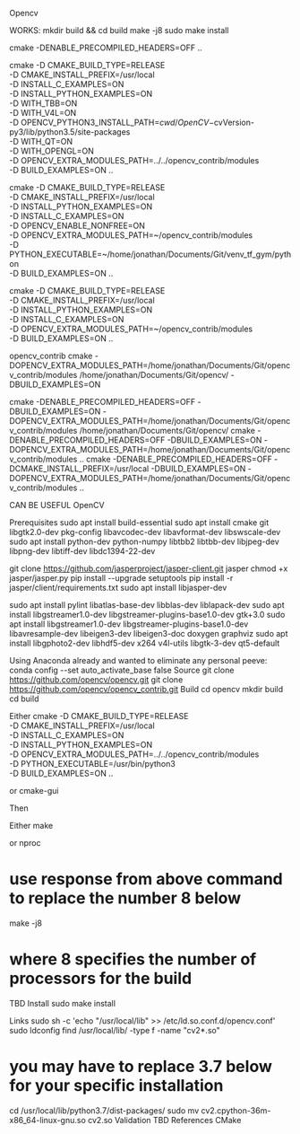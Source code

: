 Opencv

WORKS:
mkdir build && cd build
make -j8
sudo make install

cmake -DENABLE_PRECOMPILED_HEADERS=OFF ..

cmake -D CMAKE_BUILD_TYPE=RELEASE \
            -D CMAKE_INSTALL_PREFIX=/usr/local \
            -D INSTALL_C_EXAMPLES=ON \
            -D INSTALL_PYTHON_EXAMPLES=ON \
            -D WITH_TBB=ON \
            -D WITH_V4L=ON \
            -D OPENCV_PYTHON3_INSTALL_PATH=$cwd/OpenCV-$cvVersion-py3/lib/python3.5/site-packages \
        -D WITH_QT=ON \
        -D WITH_OPENGL=ON \
        -D OPENCV_EXTRA_MODULES_PATH=../../opencv_contrib/modules \
        -D BUILD_EXAMPLES=ON ..

cmake -D CMAKE_BUILD_TYPE=RELEASE \
    -D CMAKE_INSTALL_PREFIX=/usr/local \
    -D INSTALL_PYTHON_EXAMPLES=ON \
    -D INSTALL_C_EXAMPLES=ON \
    -D OPENCV_ENABLE_NONFREE=ON \
    -D OPENCV_EXTRA_MODULES_PATH=~/opencv_contrib/modules \
    -D PYTHON_EXECUTABLE=~/home/jonathan/Documents/Git/venv_tf_gym/python \
    -D BUILD_EXAMPLES=ON ..

cmake -D CMAKE_BUILD_TYPE=RELEASE \
    -D CMAKE_INSTALL_PREFIX=/usr/local \
    -D INSTALL_PYTHON_EXAMPLES=ON \
    -D INSTALL_C_EXAMPLES=ON \
    -D OPENCV_EXTRA_MODULES_PATH=~/opencv_contrib/modules \
    -D BUILD_EXAMPLES=ON ..


opencv_contrib
cmake -DOPENCV_EXTRA_MODULES_PATH=/home/jonathan/Documents/Git/opencv_contrib/modules /home/jonathan/Documents/Git/opencv/ -DBUILD_EXAMPLES=ON

cmake -DENABLE_PRECOMPILED_HEADERS=OFF -DBUILD_EXAMPLES=ON -DOPENCV_EXTRA_MODULES_PATH=/home/jonathan/Documents/Git/opencv_contrib/modules /home/jonathan/Documents/Git/opencv/ 
cmake -DENABLE_PRECOMPILED_HEADERS=OFF -DBUILD_EXAMPLES=ON -DOPENCV_EXTRA_MODULES_PATH=/home/jonathan/Documents/Git/opencv_contrib/modules ..
cmake -DENABLE_PRECOMPILED_HEADERS=OFF -DCMAKE_INSTALL_PREFIX=/usr/local -DBUILD_EXAMPLES=ON -DOPENCV_EXTRA_MODULES_PATH=/home/jonathan/Documents/Git/opencv_contrib/modules ..


CAN BE USEFUL
﻿OpenCV

Prerequisites
sudo apt install build-essential
sudo apt install cmake git libgtk2.0-dev pkg-config libavcodec-dev libavformat-dev libswscale-dev
sudo apt install python-dev python-numpy libtbb2 libtbb-dev libjpeg-dev libpng-dev libtiff-dev libdc1394-22-dev

git clone https://github.com/jasperproject/jasper-client.git jasper
chmod +x jasper/jasper.py
pip install --upgrade setuptools
pip install -r jasper/client/requirements.txt
sudo apt install libjasper-dev

sudo apt install pylint libatlas-base-dev libblas-dev liblapack-dev
sudo apt install libgstreamer1.0-dev libgstreamer-plugins-base1.0-dev gtk+3.0
sudo apt install libgstreamer1.0-dev libgstreamer-plugins-base1.0-dev libavresample-dev libeigen3-dev libeigen3-doc doxygen graphviz
sudo apt install libgphoto2-dev libhdf5-dev x264 v4l-utils libgtk-3-dev qt5-default


Using Anaconda already and wanted to eliminate any personal peeve:
conda config --set auto_activate_base false
Source
git clone https://github.com/opencv/opencv.git
git clone https://github.com/opencv/opencv_contrib.git
Build
cd opencv
mkdir build
cd build

Either
cmake -D CMAKE_BUILD_TYPE=RELEASE \
	-D CMAKE_INSTALL_PREFIX=/usr/local \
	-D INSTALL_C_EXAMPLES=ON \
	-D INSTALL_PYTHON_EXAMPLES=ON \
	-D OPENCV_EXTRA_MODULES_PATH=../../opencv_contrib/modules \
      -D PYTHON_EXECUTABLE=/usr/bin/python3 \
	-D BUILD_EXAMPLES=ON ..

or
cmake-gui

Then

Either
make

or
nproc
# use response from above command to replace the number 8 below
make -j8
# where 8 specifies the number of processors for the build
TBD
Install
sudo make install

Links
sudo sh -c 'echo "/usr/local/lib" >> /etc/ld.so.conf.d/opencv.conf'
sudo ldconfig
find /usr/local/lib/ -type f -name "cv2*.so"
# you may have to replace 3.7 below for your specific installation
cd /usr/local/lib/python3.7/dist-packages/
sudo mv cv2.cpython-36m-x86_64-linux-gnu.so cv2.so
Validation
TBD
References
CMake
